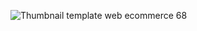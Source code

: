 ![Thumbnail template web ecommerce 68](https://github.com/user-attachments/assets/e49817aa-b5e3-45c3-bdd6-9ff69a999e2d)
